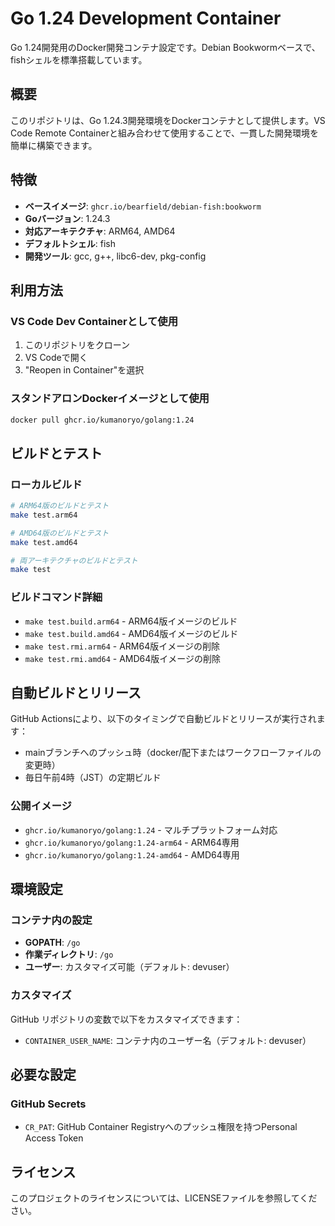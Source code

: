 # Go 1.24 Development Container

Go 1.24開発用のDocker開発コンテナ設定です。Debian Bookwormベースで、fishシェルを標準搭載しています。

## 概要

このリポジトリは、Go 1.24.3開発環境をDockerコンテナとして提供します。VS Code Remote Containerと組み合わせて使用することで、一貫した開発環境を簡単に構築できます。

## 特徴

- **ベースイメージ**: `ghcr.io/bearfield/debian-fish:bookworm`
- **Goバージョン**: 1.24.3
- **対応アーキテクチャ**: ARM64, AMD64
- **デフォルトシェル**: fish
- **開発ツール**: gcc, g++, libc6-dev, pkg-config

## 利用方法

### VS Code Dev Containerとして使用

1. このリポジトリをクローン
2. VS Codeで開く
3. "Reopen in Container"を選択

### スタンドアロンDockerイメージとして使用

```bash
docker pull ghcr.io/kumanoryo/golang:1.24
```

## ビルドとテスト

### ローカルビルド

```bash
# ARM64版のビルドとテスト
make test.arm64

# AMD64版のビルドとテスト  
make test.amd64

# 両アーキテクチャのビルドとテスト
make test
```

### ビルドコマンド詳細

- `make test.build.arm64` - ARM64版イメージのビルド
- `make test.build.amd64` - AMD64版イメージのビルド
- `make test.rmi.arm64` - ARM64版イメージの削除
- `make test.rmi.amd64` - AMD64版イメージの削除

## 自動ビルドとリリース

GitHub Actionsにより、以下のタイミングで自動ビルドとリリースが実行されます：

- mainブランチへのプッシュ時（docker/配下またはワークフローファイルの変更時）
- 毎日午前4時（JST）の定期ビルド

### 公開イメージ

- `ghcr.io/kumanoryo/golang:1.24` - マルチプラットフォーム対応
- `ghcr.io/kumanoryo/golang:1.24-arm64` - ARM64専用
- `ghcr.io/kumanoryo/golang:1.24-amd64` - AMD64専用

## 環境設定

### コンテナ内の設定

- **GOPATH**: `/go`
- **作業ディレクトリ**: `/go`
- **ユーザー**: カスタマイズ可能（デフォルト: devuser）

### カスタマイズ

GitHub リポジトリの変数で以下をカスタマイズできます：

- `CONTAINER_USER_NAME`: コンテナ内のユーザー名（デフォルト: devuser）

## 必要な設定

### GitHub Secrets

- `CR_PAT`: GitHub Container Registryへのプッシュ権限を持つPersonal Access Token

## ライセンス

このプロジェクトのライセンスについては、LICENSEファイルを参照してください。
